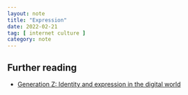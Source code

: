 ```yaml
---
layout: note
title: "Expression"
date: 2022-02-21
tag: [ internet culture ]
category: note
---
```


## Further reading 

- [Generation Z: Identity and expression in the digital world](https://medium.com/@bvatere/generation-z-identity-and-expression-in-the-digital-world-50d2b28df829)